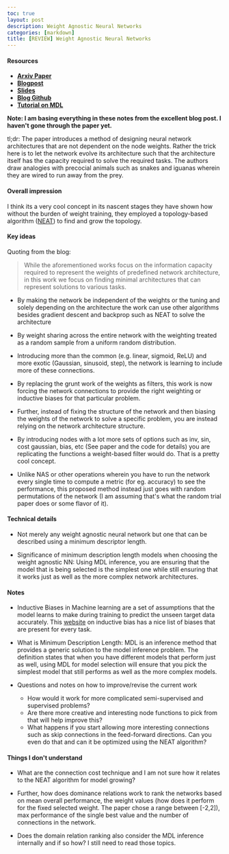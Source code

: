 ```yaml
---
toc: true
layout: post
description: Weight Agnostic Neural Networks
categories: [markdown]
title: [REVIEW] Weight Agnostic Neural Networks
---
```


#### Resources
- **[Arxiv Paper](https://arxiv.org/abs/1906.04358)**
- **[Blogpost](https://weightagnostic.github.io/)**
- **[Slides](https://weightagnostic.github.io/slides/wann_slides.pdf)**
- **[Blog Github](https://github.com/weightagnostic/weightagnostic.github.io/issues)**
- **[Tutorial on MDL](https://arxiv.org/pdf/math/0406077.pdf)**

**Note: I am basing everything in these notes from the excellent blog post. I haven't gone through the paper yet.**

tl;dr: The paper introduces a method of designing neural network architectures that are not dependent on the node weights. Rather the trick here is to let the network evolve its architecture such that the architecture itself has the capacity required to solve the required tasks. The authors draw analogies with precocial animals such as snakes and iguanas wherein they are wired to run away from the prey. 

#### Overall impression
I think its a very cool concept in its nascent stages they have shown how without the burden of weight training, they employed a topology-based algorithm ([NEAT](http://www.cs.ucf.edu/~kstanley/neat.html)) to find and grow the topology. 

#### Key ideas
Quoting from the blog:
> While the aforementioned works focus on the information capacity required to represent the weights of predefined network architecture, in this work we focus on finding minimal architectures that can represent solutions to various tasks. 

- By making the network be independent of the weights or the tuning and solely depending on the architecture the work can use other algorithms besides gradient descent and backprop such as NEAT to solve the architecture 

- By weight sharing across the entire network with the weighting treated as a random sample from a uniform random distribution. 

- Introducing more than the common (e.g. linear, sigmoid, ReLU) and more exotic (Gaussian, sinusoid, step), the network is learning to include more of these connections. 

- By replacing the grunt work of the weights as filters, this work is now forcing the network connections to provide the right weighting or inductive biases for that particular problem.

- Further, instead of fixing the structure of the network and then biasing the weights of the network to solve a specific problem, you are instead relying on the network architecture structure. 

- By introducing nodes with a lot more sets of options such as inv, sin, cost gaussian, bias, etc (See paper and the code for details) you are replicating the functions a weight-based filter would do. That is a pretty cool concept. 

- Unlike NAS or other operations wherein you have to run the network every single time to compute a metric (for eg. accuracy) to see the performance, this proposed method instead just goes with random permutations of the network (I am assuming that's what the random trial paper does or some flavor of it). 


#### Technical details
- Not merely any weight agnostic neural network but one that can be described using a minimum descriptor length. 

- Significance of minimum description length models when choosing the weight agnostic NN: Using MDL inference, you are ensuring that the model that is being selected is the simplest one while still ensuring that it works just as well as the more complex network architectures. 

#### Notes
- Inductive Biases in Machine learning are a set of assumptions that the model learns to make during training to predict the unseen target data accurately. This [website](http://www.lauradhamilton.com/inductive-biases-various-machine-learning-algorithms) on inductive bias has a nice list of biases that are present for every task. 

- What is Minimum Description Length: MDL is an inference method that provides a generic solution to the model inference problem. The definition states that when you have different models that perform just as well, using MDL for model selection will ensure that you pick the simplest model that still performs as well as the more complex models. 

- Questions and notes on how to improve/revise the current work
  - How would it work for more complicated semi-supervised and supervised problems?
  - Are there more creative and interesting node functions to pick from that will help improve this? 
  - What happens if you start allowing more interesting connections such as skip connections in the feed-forward directions. Can you even do that and can it be optimized using the NEAT algorithm? 
  
#### Things I don't understand  
- What are the connection cost technique and I am not sure how it relates to the NEAT algorithm for model growing? 

- Further, how does dominance relations work to rank the networks based on mean overall performance, the weight values (how does it perform for the fixed selected weight. The paper chose a range between [-2,2]), max performance of the single best value and the number of connections in the network. 

- Does the domain relation ranking also consider the MDL inference internally and if so how? I still need to read those topics. 


